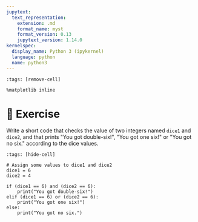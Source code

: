 ```yaml
---
jupytext:
  text_representation:
    extension: .md
    format_name: myst
    format_version: 0.13
    jupytext_version: 1.14.0
kernelspec:
  display_name: Python 3 (ipykernel)
  language: python
  name: python3
---
```


```{code-cell} ipython3
:tags: [remove-cell]

%matplotlib inline
```

# 💪 Exercise

Write a short code that checks the value of two integers named `dice1` and `dice2`, and that prints "You got double-six!", "You got one six!" or "You got no six." according to the dice values.

```{code-cell} ipython3
:tags: [hide-cell]

# Assign some values to dice1 and dice2
dice1 = 6
dice2 = 4

if (dice1 == 6) and (dice2 == 6):
    print("You got double-six!")
elif (dice1 == 6) or (dice2 == 6):
    print("You got one six!")
else:
    print("You got no six.")
```
